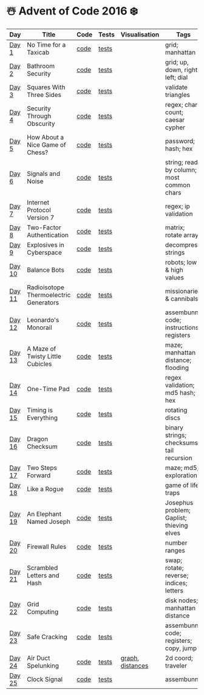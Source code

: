 # ☃️ Advent of Code 2016 ❄️

| Day  | Title | Code | Tests | Visualisation | Tags |
| ---- | ----- | ---- | ----- | ------------- | ---- |
| [Day 1](https://adventofcode.com/2016/day/1)  | No Time for a Taxicab                     | [code](day01/Day1.kt)  | [tests](../../../test/kotlin/aoc2016/day01/Day1KtTest.kt)  | | grid; manhattan                           |
| [Day 2](https://adventofcode.com/2016/day/2)  | Bathroom Security                         | [code](day02/Day2.kt)  | [tests](../../../test/kotlin/aoc2016/day02/Day2KtTest.kt)  | | grid; up, down, right, left; dial         |
| [Day 3](https://adventofcode.com/2016/day/3)  | Squares With Three Sides                  | [code](day03/Day3.kt)  | [tests](../../../test/kotlin/aoc2016/day03/Day3KtTest.kt)  | | validate triangles                        |
| [Day 4](https://adventofcode.com/2016/day/4)  | Security Through Obscurity                | [code](day04/Day4.kt)  | [tests](../../../test/kotlin/aoc2016/day04/Day4KtTest.kt)  | | regex; char count; caesar cypher          |
| [Day 5](https://adventofcode.com/2016/day/5)  | How About a Nice Game of Chess?           | [code](day05/Day5.kt)  | [tests](../../../test/kotlin/aoc2016/day05/Day5KtTest.kt)  | | password; hash; hex                       |
| [Day 6](https://adventofcode.com/2016/day/6)  | Signals and Noise                         | [code](day06/Day6.kt)  | [tests](../../../test/kotlin/aoc2016/day06/Day6KtTest.kt)  | | string; read by column; most common chars |
| [Day 7](https://adventofcode.com/2016/day/7)  | Internet Protocol Version 7               | [code](day07/Day7.kt)  | [tests](../../../test/kotlin/aoc2016/day07/Day7KtTest.kt)  | | regex; ip validation                      |   
| [Day 8](https://adventofcode.com/2016/day/8)  | Two-Factor Authentication                 | [code](day08/Day8.kt)  | [tests](../../../test/kotlin/aoc2016/day08/Day8KtTest.kt)  | | matrix; rotate arrays                     |   
| [Day 9](https://adventofcode.com/2016/day/9)  | Explosives in Cyberspace                  | [code](day09/Day9.kt)  | [tests](../../../test/kotlin/aoc2016/day09/Day9KtTest.kt)  | | decompress strings                        |   
| [Day 10](https://adventofcode.com/2016/day/10) | Balance Bots                             | [code](day10/Day10.kt) | [tests](../../../test/kotlin/aoc2016/day10/Day10KtTest.kt) | | robots; low & high values                 |
| [Day 11](https://adventofcode.com/2016/day/11) | Radioisotope Thermoelectric Generators   | [code](day11/Day11.kt) | [tests](../../../test/kotlin/aoc2016/day11/Day11KtTest.kt) | | missionaries & cannibals                  |
| [Day 12](https://adventofcode.com/2016/day/12) | Leonardo's Monorail                      | [code](day12/Day12.kt) | [tests](../../../test/kotlin/aoc2016/day12/Day12KtTest.kt) | | assembunny code; instructions; registers  |
| [Day 13](https://adventofcode.com/2016/day/13) | A Maze of Twisty Little Cubicles         | [code](day13/Day13.kt) | [tests](../../../test/kotlin/aoc2016/day13/Day13KtTest.kt) | | maze; manhattan distance; flooding        |
| [Day 14](https://adventofcode.com/2016/day/14) | One-Time Pad                             | [code](day14/Day14.kt) | [tests](../../../test/kotlin/aoc2016/day14/Day14KtTest.kt) | | regex validation; md5 hash; hex           |
| [Day 15](https://adventofcode.com/2016/day/15) | Timing is Everything                     | [code](day15/Day15.kt) | [tests](../../../test/kotlin/aoc2016/day15/Day15KtTest.kt) | | rotating discs                            |
| [Day 16](https://adventofcode.com/2016/day/16) | Dragon Checksum                          | [code](day16/Day16.kt) | [tests](../../../test/kotlin/aoc2016/day16/Day16KtTest.kt) | | binary strings; checksums; tail recursion |
| [Day 17](https://adventofcode.com/2016/day/17) | Two Steps Forward                        | [code](day17/Day17.kt) | [tests](../../../test/kotlin/aoc2016/day17/Day17KtTest.kt) | | maze; md5; exploration                    |
| [Day 18](https://adventofcode.com/2016/day/18) | Like a Rogue                             | [code](day18/Day18.kt) | [tests](../../../test/kotlin/aoc2016/day18/Day18KtTest.kt) | | game of life; traps                       |
| [Day 19](https://adventofcode.com/2016/day/19) | An Elephant Named Joseph                 | [code](day19/Day19.kt) | [tests](../../../test/kotlin/aoc2016/day19/Day19KtTest.kt) | | Josephus problem; Gaplist; thieving elves |
| [Day 20](https://adventofcode.com/2016/day/20) | Firewall Rules                           | [code](day20/Day20.kt) | [tests](../../../test/kotlin/aoc2016/day20/Day20KtTest.kt) | | number ranges                             |
| [Day 21](https://adventofcode.com/2016/day/21) | Scrambled Letters and Hash               | [code](day21/Day21.kt) | [tests](../../../test/kotlin/aoc2016/day21/Day21KtTest.kt) | | swap; rotate; reverse; indices; letters   |
| [Day 22](https://adventofcode.com/2016/day/22) | Grid Computing                           | [code](day22/Day22.kt) | [tests](../../../test/kotlin/aoc2016/day22/Day22KtTest.kt) | | disk nodes; manhattan distance            |
| [Day 23](https://adventofcode.com/2016/day/23) | Safe Cracking                            | [code](day23/Day23.kt) | [tests](../../../test/kotlin/aoc2016/day23/Day23KtTest.kt) | | assembunny code; registers; copy, jump    |
| [Day 24](https://adventofcode.com/2016/day/24) | Air Duct Spelunking                      | [code](day24/Day24.kt) | [tests](../../../test/kotlin/aoc2016/day24/Day24KtTest.kt) | [graph](../../../main/kotlin/aoc2016/day24/graph.jpg), [distances](../../../main/kotlin/aoc2016/day24/distances.png) | 2d coord; traveler |
| [Day 25](https://adventofcode.com/2016/day/25) | Clock Signal                             | [code](day25/Day25.kt) | [tests](../../../test/kotlin/aoc2016/day25/Day25KtTest.kt) | | assembunny                                |
